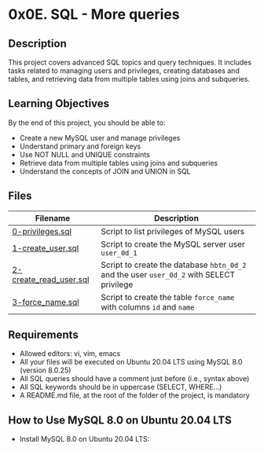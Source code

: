 # 0x0E. SQL - More queries

## Description
This project covers advanced SQL topics and query techniques. It includes tasks related to managing users and privileges, creating databases and tables, and retrieving data from multiple tables using joins and subqueries.

## Learning Objectives
By the end of this project, you should be able to:

- Create a new MySQL user and manage privileges
- Understand primary and foreign keys
- Use NOT NULL and UNIQUE constraints
- Retrieve data from multiple tables using joins and subqueries
- Understand the concepts of JOIN and UNION in SQL

## Files

| Filename                   | Description                           |
| -------------------------- | ------------------------------------- |
| [0-privileges.sql](./0-privileges.sql)   | Script to list privileges of MySQL users |
| [1-create_user.sql](./1-create_user.sql) | Script to create the MySQL server user `user_0d_1` |
| [2-create_read_user.sql](./2-create_read_user.sql) | Script to create the database `hbtn_0d_2` and the user `user_0d_2` with SELECT privilege |
| [3-force_name.sql](./3-force_name.sql) | Script to create the table `force_name` with columns `id` and `name` |

## Requirements
- Allowed editors: vi, vim, emacs
- All your files will be executed on Ubuntu 20.04 LTS using MySQL 8.0 (version 8.0.25)
- All SQL queries should have a comment just before (i.e., syntax above)
- All SQL keywords should be in uppercase (SELECT, WHERE...)
- A README.md file, at the root of the folder of the project, is mandatory

## How to Use MySQL 8.0 on Ubuntu 20.04 LTS
- Install MySQL 8.0 on Ubuntu 20.04 LTS:
